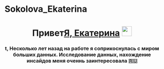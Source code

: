 # Sokolova_Ekaterina
<h1 align="center">Привет<a href="https://daniilshat.ru/" target="_blank">Я, Екатерина</a> 
<img src="https://github.com/blackcater/blackcater/raw/main/images/Hi.gif" height="32"/></h1>
<h3 align="center">t, Несколько  лет назад на работе я соприкоснулась с миром больших данных. Исследование данных, нахождение инсайдов меня оченнь заинтересовала 🇷🇺</h3>
